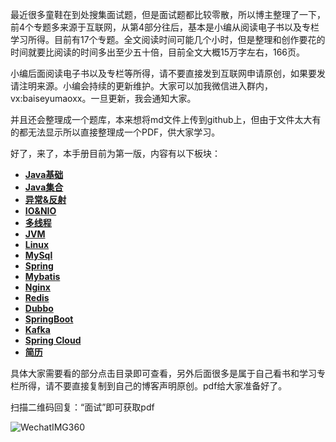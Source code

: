 最近很多童鞋在到处搜集面试题，但是面试题都比较零散，所以博主整理了一下，前4个专题多来源于互联网，从第4部分往后，基本是小编从阅读电子书以及专栏学习所得。目前有17个专题。全文阅读时间可能几个小时，但是整理和创作要花的时间就要比阅读的时间多出至少五十倍，目前全文大概15万字左右，166页。

小编后面阅读电子书以及专栏等所得，请不要直接发到互联网申请原创，如果要发请注明来源。小编会持续的更新维护。大家可以加我微信进入群内，vx:baiseyumaoxx。一旦更新，我会通知大家。

并且还会整理成一个题库，本来想将md文件上传到github上，但由于文件太大有的都无法显示所以直接整理成一个PDF，供大家学习。

好了，来了，本手册目前为第一版，内容有以下板块：

- [**Java基础**](https://github.com/javaxiaokashow/JavaFaceNotes/blob/master/Docs/Java基础.md)
- [**Java集合**](https://github.com/javaxiaokashow/JavaFaceNotes/blob/master/Docs/java集合.md)
- [**异常&反射**](https://github.com/javaxiaokashow/JavaFaceNotes/blob/master/Docs/%20异常%26反射.md)
- [**IO&NIO**](https://github.com/javaxiaokashow/JavaFaceNotes/blob/master/Docs/IO%26NIO.md)
- [**多线程**](https://github.com/javaxiaokashow/JavaFaceNotes/blob/master/Docs/多线程.md)
- [**JVM**](https://github.com/javaxiaokashow/JavaFaceNotes/blob/master/Docs/JVM.md)
- [**Linux**](https://github.com/javaxiaokashow/JavaFaceNotes/blob/master/Docs/Linux.md)
- [**MySql**](https://github.com/javaxiaokashow/JavaFaceNotes/blob/master/Docs/MySql.md)
- [**Spring**](https://github.com/javaxiaokashow/JavaFaceNotes/blob/master/Docs/Spring.md)
- [**Mybatis**](https://github.com/javaxiaokashow/JavaFaceNotes/blob/master/Docs/Mybatis.md)
- [**Nginx**](https://github.com/javaxiaokashow/JavaFaceNotes/blob/master/Docs/Nginx.md)
- [**Redis**](https://github.com/javaxiaokashow/JavaFaceNotes/blob/master/Docs/Redis.md)
- [**Dubbo**](https://github.com/javaxiaokashow/JavaFaceNotes/blob/master/Docs/Dubbo.md)
- [**SpringBoot**](https://github.com/javaxiaokashow/JavaFaceNotes/blob/master/Docs/SpringBoot.md)
- [**Kafka**](https://github.com/javaxiaokashow/JavaFaceNotes/blob/master/Docs/Kafka.md)
- [**Spring Cloud**](https://github.com/javaxiaokashow/JavaFaceNotes/blob/master/Docs/SpringCloud.md)
- [**简历**](https://github.com/javaxiaokashow/JavaFaceNotes/blob/master/Docs/简历.md)

具体大家需要看的部分点击目录即可查看，另外后面很多是属于自己看书和学习专栏所得，请不要直接复制到自己的博客声明原创。pdf给大家准备好了。

扫描二维码回复：“面试”即可获取pdf

![WechatIMG360](https://gitee.com/yizhibuerdai/Imagetools/raw/master/images/common1.png)